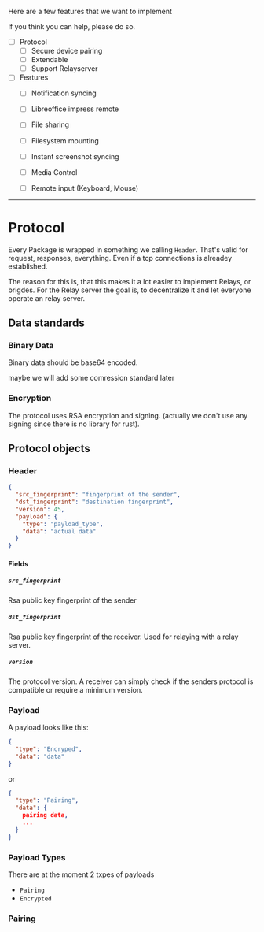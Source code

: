 Here are a few features that we want to implement

If you think you can help, please do so.


- [ ] Protocol
  - [ ] Secure device pairing
  - [ ] Extendable
  - [ ] Support Relayserver

- [ ] Features
  - [ ] Notification syncing
  - [ ] Libreoffice impress remote
  - [ ] File sharing
  - [ ] Filesystem mounting
  - [ ] Instant screenshot syncing
  - [ ] Media Control
  - [ ] Remote input (Keyboard, Mouse)





---

# Protocol




Every Package is wrapped in something we calling `Header`.
That's valid for request, responses, everything. Even if a tcp connections is alreadey established.

The reason for this is, that this makes it a lot easier to implement Relays, or brigdes.
For the Relay server the goal is, to decentralize it and let everyone operate an relay server.


## Data standards



### Binary Data
Binary data should be base64 encoded.

maybe we will add some comression standard later


### Encryption
The protocol uses RSA encryption and signing.
(actually we don't use any signing since there is no library for rust).



## Protocol objects


### Header

```json
{
  "src_fingerprint": "fingerprint of the sender",
  "dst_fingerprint": "destination fingerprint",
  "version": 45,
  "payload": {
    "type": "payload_type",
    "data": "actual data"
  }
}
```

#### Fields

##### `src_fingerprint`
Rsa public key fingerprint of the sender

##### `dst_fingerprint`
Rsa public key fingerprint of the receiver. Used for relaying with a relay server.

##### `version`
The protocol version. A receiver can simply check if the senders protocol is compatible or require a minimum version.




### Payload

A payload looks like this:
```json
{
  "type": "Encryped",
  "data": "data"
}
```
or
```json
{
  "type": "Pairing",
  "data": {
    pairing data,
    ...
  }
}
```



### Payload Types

There are at the moment 2 txpes of payloads
- `Pairing`
- `Encrypted`





### Pairing
